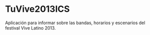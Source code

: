 TuVive2013ICS
=============
Aplicación para informar sobre las bandas, horarios y escenarios del festival Vive Latino 2013.